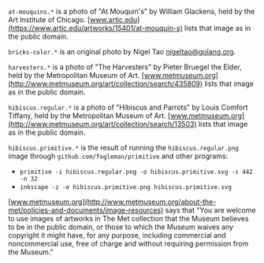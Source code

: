 `at-mouquins.*` is a photo of "At Mouquin's" by William Glackens, held by the
Art Institute of Chicago.
[www.artic.edu](https://www.artic.edu/artworks/15401/at-mouquin-s) lists that
image as in the public domain.

`bricks-color.*` is an original photo by Nigel Tao
<nigeltao@golang.org>.

`harvesters.*` is a photo of "The Harvesters" by Pieter Bruegel the Elder, held
by the Metropolitan Museum of Art.
[www.metmuseum.org](http://www.metmuseum.org/art/collection/search/435809)
lists that image as in the public domain.

`hibiscus.regular.*` is a photo of "Hibiscus and Parrots" by Louis Comfort
Tiffany, held by the Metropolitan Museum of Art.
[www.metmuseum.org](http://www.metmuseum.org/art/collection/search/13503) lists
that image as in the public domain.

`hibiscus.primitive.*` is the result of running the `hibiscus.regular.png`
image through `github.com/fogleman/primitive` and other programs:
  - `primitive -i hibiscus.regular.png -o hibiscus.primitive.svg -s 442 -n 32`
  - `inkscape -z -e hibiscus.primitive.png hibiscus.primitive.svg`

[www.metmuseum.org](http://www.metmuseum.org/about-the-met/policies-and-documents/image-resources)
says that "You are welcome to use images of artworks in The Met collection that
the Museum believes to be in the public domain, or those to which the Museum
waives any copyright it might have, for any purpose, including commercial and
noncommercial use, free of charge and without requiring permission from the
Museum."
